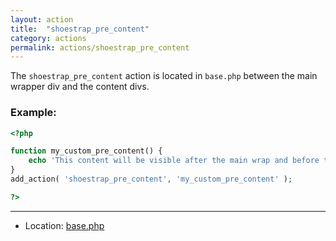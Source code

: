 ```yaml
---
layout: action
title:  "shoestrap_pre_content"
category: actions
permalink: actions/shoestrap_pre_content
---
```


The `shoestrap_pre_content` action is located in `base.php` between the main wrapper div and the content divs.

### Example:

```php
<?php

function my_custom_pre_content() {
	echo 'This content will be visible after the main wrap and before the content.';
}
add_action( 'shoestrap_pre_content', 'my_custom_pre_content' );

?>
```

<hr>

* Location: [base.php](https://github.com/shoestrap/shoestrap/blob/master/base.php)